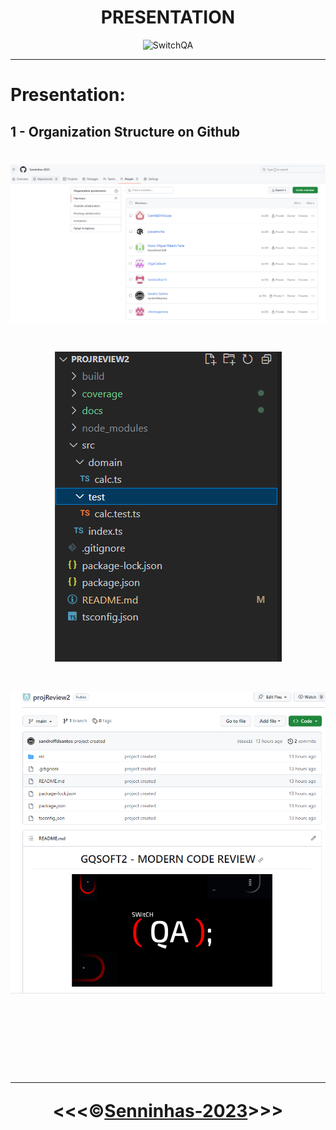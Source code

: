 <h1 align="center">PRESENTATION</h1>

<p align="center">
<img src="https://portotechhub.com/wp-content/uploads/2022/12/SWitCH_QA.png" alt="SwitchQA" title="SwitchQA" width="600px">
</p>
<hr>

# **Presentation:**

## 1 - Organization Structure on Github
<h1 align="center">

![01](/docs/img/00.PNG)

<h1>

<h1 align="center">

![02](/docs/img/01.PNG)

<h1>

<h1 align="center">

![03](/docs/img/02.PNG)

<h1>

<br>
<br>
<hr>
<p align="center">&lt;&lt;&lt;&copy;<a href="https://github.com/Senninhas-2023" target="blank">Senninhas-2023</a>&gt;&gt;&gt;</p>